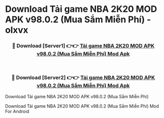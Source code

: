 # Download Tải game NBA 2K20 MOD APK v98.0.2 (Mua Sắm Miễn Phí) - olxvx


<div align="center">
<h3>🔴 Download [Server1] 👉👉 <a href="https://apk-comot.site?title=Tải_game_NBA_2K20_MOD_APK_v98.0.2_(Mua_Sắm_Miễn_Phí)">Tải game NBA 2K20 MOD APK v98.0.2 (Mua Sắm Miễn Phí) Mod Apk</a></h3><br>
<h3>🔴 Download [Server2] 👉👉 <a href="https://apk-comot.site?title=Tải_game_NBA_2K20_MOD_APK_v98.0.2_(Mua_Sắm_Miễn_Phí)">Tải game NBA 2K20 MOD APK v98.0.2 (Mua Sắm Miễn Phí) Mod Apk</a></h3>
</div>



Download Tải game NBA 2K20 MOD APK v98.0.2 (Mua Sắm Miễn Phí) 

Download Tải game NBA 2K20 MOD APK v98.0.2 (Mua Sắm Miễn Phí) Mod For Android